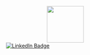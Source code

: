 <div id="header" align="center">
  <img src="https://ak.picdn.net/shutterstock/videos/1055165030/thumb/12.jpg" width="100"/>
</div>
<div style="text-align:center;width: 300px; id="badges">
  <a href="[your-linkedin-URL](https://www.linkedin.com/in/yuchun-cathy-feng/)">
    <img src="https://img.shields.io/badge/LinkedIn-blue?style=for-the-badge&logo=linkedin&logoColor=white" alt="LinkedIn Badge"/>
  </a>
</div>
<img src="https://komarev.com/ghpvc/?username=CathyF9600&style=flat-square&color=blue" alt=""/>

